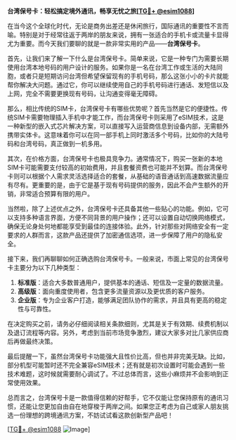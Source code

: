 **台湾保号卡：轻松搞定境外通讯，畅享无忧之旅[[TG💪+ @esim1088](https://t.me/s/esim1088)]**

在当今这个全球化时代，无论是商务出差还是休闲旅行，国际通讯的重要性不言而喻。特别是对于经常往返于两岸的朋友来说，拥有一张适合的手机卡或流量卡显得尤为重要。而今天我们要聊的就是一款非常实用的产品——**台湾保号卡**。

首先，让我们来了解一下什么是台湾保号卡。简单来说，它是一种专门为需要长期使用台湾本地号码的用户设计的服务。如果你是一名在台湾工作或生活的大陆同胞，或者只是短期访问台湾但希望保留现有的手机号码，那么这张小小的卡片就能帮你解决大问题。通过它，你可以继续使用自己的手机号码进行通话、发短信以及上网，完全不需要更换现有号码，让沟通变得毫无障碍。

那么，相比传统的SIM卡，台湾保号卡有哪些优势呢？首先当然是它的便捷性。传统SIM卡需要物理插入手机中才能工作，而台湾保号卡则采用了eSIM技术，这是一种新型的嵌入式芯片解决方案，可以直接写入运营商信息到设备内部，无需额外携带实体卡。这意味着你可以在同一部手机上同时激活多个号码，比如你的大陆号码和台湾号码，真正做到一机多用。

其次，在价格方面，台湾保号卡也极具竞争力。通常情况下，购买一张新的本地SIM卡可能需要支付较高的初始费用，并且套餐资费也可能并不划算。而台湾保号卡则可以根据个人需求灵活选择适合的套餐，从基础的语音通话到高速数据流量应有尽有。更重要的是，由于它是基于现有号码提供的服务，因此不会产生额外的开销，非常适合预算有限的用户。

当然啦，除了上述优点之外，台湾保号卡还具备其他一些贴心的功能。例如，它可以支持多种语言界面，方便不同背景的用户操作；还可以设置自动切换网络模式，确保无论身处何地都能享受到最佳的连接体验。此外，针对那些对网络安全有一定要求的人群而言，这款产品还提供了加密通信选项，进一步保障了用户的隐私安全。

接下来，我们再聊聊如何正确选购台湾保号卡。一般来说，市面上常见的台湾保号卡主要分为以下几种类型：

1. **标准版**：适合大多数普通用户，提供基本的通话、短信及一定量的数据流量。
2. **高级版**：面向重度使用者，包含更多流量资源以及更优质的客户服务。
3. **企业版**：专为企业客户打造，能够满足团队协作的需求，并且具有更高的稳定性与可靠性。

在决定购买之前，请务必仔细阅读相关条款细则，尤其是关于有效期、续费机制以及退订流程等内容。另外，考虑到当前市场竞争激烈，建议大家多对比几家供应商后再做最终决策。

最后提醒一下，虽然台湾保号卡功能强大且性价比高，但也并非完美无缺。比如，部分机型可能暂时还不完全兼容eSIM技术；还有就是初次设置时可能会遇到一些技术难题，这时候就需要耐心调试了。不过总体而言，这些小麻烦并不会影响到正常使用效果。

总而言之，台湾保号卡是一款值得信赖的好帮手，它不仅能让您保持原有的通讯习惯，还能让您更加自由自在地穿梭于两岸之间。如果您正考虑为自己或家人朋友挑选一份理想的跨境通讯方案，不妨试试看这款创新型产品吧！

[[TG💪+ @esim1088](https://t.me/s/esim1088) ![Image](https://i.postimg.cc/4NQfJmqS/Snipaste-2025-05-13-00-14-12.png)]